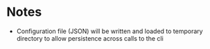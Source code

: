 # Notes
- Configuration file (JSON) will be written and loaded to temporary directory to allow persistence across calls to the cli

 
